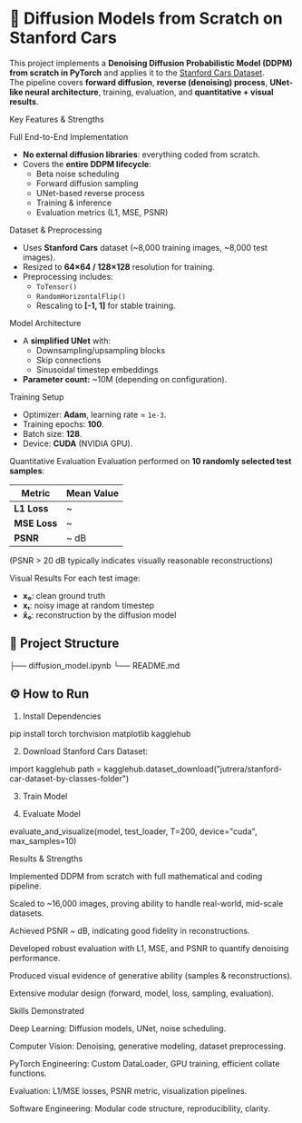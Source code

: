 # 🚗 Diffusion Models from Scratch on Stanford Cars

This project implements a **Denoising Diffusion Probabilistic Model (DDPM)** **from scratch in PyTorch** and applies it to the [Stanford Cars Dataset](https://ai.stanford.edu/~jkrause/cars/car_dataset.html).  
The pipeline covers **forward diffusion**, **reverse (denoising) process**, **UNet-like neural architecture**, training, evaluation, and **quantitative + visual results**.

Key Features & Strengths

Full End-to-End Implementation
- **No external diffusion libraries**: everything coded from scratch.
- Covers the **entire DDPM lifecycle**:
  - Beta noise scheduling
  - Forward diffusion sampling
  - UNet-based reverse process
  - Training & inference
  - Evaluation metrics (L1, MSE, PSNR)

Dataset & Preprocessing
- Uses **Stanford Cars** dataset (~8,000 training images, ~8,000 test images).
- Resized to **64×64 / 128×128** resolution for training.
- Preprocessing includes:
  - `ToTensor()`
  - `RandomHorizontalFlip()`
  - Rescaling to **[-1, 1]** for stable training.

Model Architecture
- A **simplified UNet** with:
  - Downsampling/upsampling blocks
  - Skip connections
  - Sinusoidal timestep embeddings
- **Parameter count:** ~10M (depending on configuration).

Training Setup
- Optimizer: **Adam**, learning rate = `1e-3`.
- Training epochs: **100**.
- Batch size: **128**.
- Device: **CUDA** (NVIDIA GPU).

Quantitative Evaluation
Evaluation performed on **10 randomly selected test samples**:

| Metric | Mean Value |
|--------|------------|
| **L1 Loss** | ~ |
| **MSE Loss** | ~ |
| **PSNR** | ~ dB |

(PSNR > 20 dB typically indicates visually reasonable reconstructions)

Visual Results
For each test image:
- **x₀**: clean ground truth  
- **xₜ**: noisy image at random timestep  
- **x̂₀**: reconstruction by the diffusion model  



## 🧩 Project Structure

├── diffusion_model.ipynb
└── README.md 

## ⚙️ How to Run

1. Install Dependencies

pip install torch torchvision matplotlib kagglehub

2. Download Stanford Cars Dataset:

import kagglehub
path = kagglehub.dataset_download("jutrera/stanford-car-dataset-by-classes-folder")

3. Train Model

4. Evaluate Model

evaluate_and_visualize(model, test_loader, T=200, device="cuda", max_samples=10)

Results & Strengths

Implemented DDPM from scratch with full mathematical and coding pipeline.

Scaled to ~16,000 images, proving ability to handle real-world, mid-scale datasets.

Achieved PSNR ~ dB, indicating good fidelity in reconstructions.

Developed robust evaluation with L1, MSE, and PSNR to quantify denoising performance.

Produced visual evidence of generative ability (samples & reconstructions).

Extensive modular design (forward, model, loss, sampling, evaluation).

Skills Demonstrated

Deep Learning: Diffusion models, UNet, noise scheduling.

Computer Vision: Denoising, generative modeling, dataset preprocessing.

PyTorch Engineering: Custom DataLoader, GPU training, efficient collate functions.

Evaluation: L1/MSE losses, PSNR metric, visualization pipelines.

Software Engineering: Modular code structure, reproducibility, clarity.
